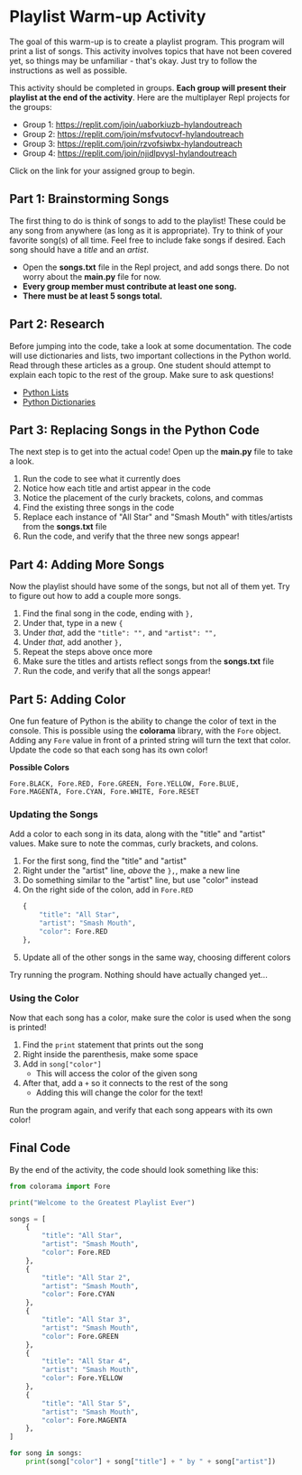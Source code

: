 # Playlist Warm-up Activity
The goal of this warm-up is to create a playlist program. This program will print a list of songs. This activity involves topics that have not been covered yet, so things may be unfamiliar - that's okay. Just try to follow the instructions as well as possible.

This activity should be completed in groups. **Each group will present their playlist at the end of the activity**. Here are the multiplayer Repl projects for the groups:

- Group 1: https://replit.com/join/uaborkiuzb-hylandoutreach
- Group 2: https://replit.com/join/msfvutocvf-hylandoutreach
- Group 3: https://replit.com/join/rzvofsiwbx-hylandoutreach
- Group 4: https://replit.com/join/njidlpvysl-hylandoutreach

Click on the link for your assigned group to begin.

## Part 1: Brainstorming Songs
The first thing to do is think of songs to add to the playlist! These could be any song from anywhere (as long as it is appropriate). Try to think of your favorite song(s) of all time. Feel free to include fake songs if desired. Each song should have a _title_ and an _artist_.

- Open the **songs.txt** file in the Repl project, and add songs there. Do not worry about the **main.py** file for now.
- **Every group member must contribute at least one song.**
- **There must be at least 5 songs total.**

## Part 2: Research
Before jumping into the code, take a look at some documentation. The code will use dictionaries and lists, two important collections in the Python world. Read through these articles as a group. One student should attempt to explain each topic to the rest of the group. Make sure to ask questions!

- [Python Lists](https://www.w3schools.com/python/python_lists.asp)
- [Python Dictionaries](https://www.w3schools.com/python/python_dictionaries.asp)

## Part 3: Replacing Songs in the Python Code
The next step is to get into the actual code! Open up the **main.py** file to take a look.

1. Run the code to see what it currently does
1. Notice how each title and artist appear in the code
1. Notice the placement of the curly brackets, colons, and commas
1. Find the existing three songs in the code
1. Replace each instance of "All Star" and "Smash Mouth" with titles/artists from the **songs.txt** file
1. Run the code, and verify that the three new songs appear!

## Part 4: Adding More Songs
Now the playlist should have some of the songs, but not all of them yet. Try to figure out how to add a couple more songs.

1. Find the final song in the code, ending with `},`
1. Under that, type in a new `{`
1. Under _that_, add the `"title": "",` and `"artist": "",`
1. Under _that_, add another `},`
1. Repeat the steps above once more
1. Make sure the titles and artists reflect songs from the **songs.txt** file
1. Run the code, and verify that all the songs appear!

## Part 5: Adding Color
One fun feature of Python is the ability to change the color of text in the console. This is possible using the **colorama** library, with the `Fore` object. Adding any `Fore` value in front of a printed string will turn the text that color. Update the code so that each song has its own color!

**Possible Colors**
```
Fore.BLACK, Fore.RED, Fore.GREEN, Fore.YELLOW, Fore.BLUE, Fore.MAGENTA, Fore.CYAN, Fore.WHITE, Fore.RESET
```

### Updating the Songs
Add a color to each song in its data, along with the "title" and "artist" values. Make sure to note the commas, curly brackets, and colons.

1. For the first song, find the "title" and "artist"
1. Right under the "artist" line, _above_ the `},`, make a new line
1. Do something similar to the "artist" line, but use "color" instead
1. On the right side of the colon, add in `Fore.RED`  
    ```py
    {
        "title": "All Star",
        "artist": "Smash Mouth",
        "color": Fore.RED
    },
    ```
1. Update all of the other songs in the same way, choosing different colors

Try running the program. Nothing should have actually changed yet... 

### Using the Color
Now that each song has a color, make sure the color is used when the song is printed!

1. Find the `print` statement that prints out the song
1. Right inside the parenthesis, make some space
1. Add in `song["color"]`
    - This will access the color of the given song
1. After that, add a `+` so it connects to the rest of the song
    - Adding this will change the color for the text!

Run the program again, and verify that each song appears with its own color!

## Final Code
By the end of the activity, the code should look something like this:

```py
from colorama import Fore

print("Welcome to the Greatest Playlist Ever")

songs = [
	{
		"title": "All Star",
		"artist": "Smash Mouth",
		"color": Fore.RED
	},
	{
		"title": "All Star 2",
		"artist": "Smash Mouth",
		"color": Fore.CYAN
	},
	{
		"title": "All Star 3",
		"artist": "Smash Mouth",
		"color": Fore.GREEN
	},
	{
		"title": "All Star 4",
		"artist": "Smash Mouth",
		"color": Fore.YELLOW
	},
	{
		"title": "All Star 5",
		"artist": "Smash Mouth",
		"color": Fore.MAGENTA
	},
]

for song in songs:
	print(song["color"] + song["title"] + " by " + song["artist"])
```

